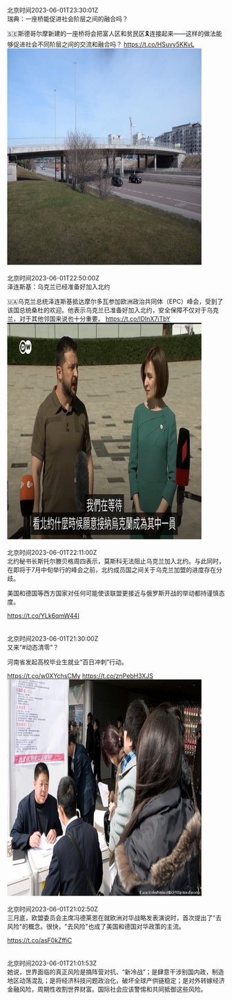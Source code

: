 北京时间2023-06-01T23:30:01Z<br>瑞典：一座桥能促进社会阶层之间的融合吗？

🇸🇪斯德哥尔摩新建的一座桥将会把富人区和贫民区🎗连接起来——这样的做法能够促进社会不同阶层之间的交流和融合吗？ https://t.co/HSuvy5KKvL<br><img src='/temp/video/2023/t-Month-6/y-Day-01/dw_chinese/1664293227833303040_0.jpg' width='450' height='500'><br><br>北京时间2023-06-01T22:50:00Z<br>泽连斯基：乌克兰已经准备好加入北约

🇺🇦乌克兰总统泽连斯基抵达摩尔多瓦参加欧洲政治共同体（EPC）峰会，受到了该国总统桑杜的欢迎。他表示乌克兰已准备好加入北约，安全保障不仅对于乌克兰，对于其他邻国来说也十分重要。 https://t.co/lDInX7iTbY<br><img src='/temp/video/2023/t-Month-6/y-Day-01/dw_chinese/1664283157217017857_0.jpg' width='450' height='500'><br><br>北京时间2023-06-01T22:11:00Z<br>北约秘书长斯托尔滕贝格周四表示，莫斯科无法阻止乌克兰加入北约。与此同时，在即将于7月中旬举行的峰会之前，北约成员国之间关于乌克兰加盟的进度存在分歧。

美国和德国等西方国家对任何可能使该联盟更接近与俄罗斯开战的举动都持谨慎态度。

https://t.co/YLk6qmW44I<br><br><br>北京时间2023-06-01T21:30:00Z<br>又来“#动态清零”？

河南省发起高校毕业生就业“百日冲刺”行动。

https://t.co/w0XYchsCMy https://t.co/znPebH3XJS<br><img src='/temp/image/2023/t-Month-6/1664263024692314112_0.jpg' width='450' height='500'><br><br>北京时间2023-06-01T21:02:50Z<br>三月底，欧盟委员会主席冯德莱恩在就欧洲对华战略发表演说时，首次提出了"去风险"的概念。很快，"去风险"也成了美国和德国对华政策的主流。

https://t.co/asF0kZffiC<br><br><br>北京时间2023-06-01T21:01:53Z<br>她说，世界面临的真正风险是搞阵营对抗、“新冷战”；是肆意干涉别国内政，制造地区动荡混乱；是将经济科技问题政治化，破坏全球产供链稳定；是对外转嫁经济金融风险，周期性收割世界财富。国际社会应该警惕和共同抵御这些风险。<br><br><br>